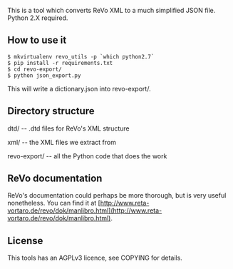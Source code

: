 This is a tool which converts ReVo XML to a much simplified JSON
file. Python 2.X required.

How to use it
-------------

    $ mkvirtualenv revo_utils -p `which python2.7`
    $ pip install -r requirements.txt
    $ cd revo-export/
    $ python json_export.py

This will write a dictionary.json into revo-export/.

Directory structure
-------------------

dtd/ -- .dtd files for ReVo's XML structure

xml/ -- the XML files we extract from

revo-export/ -- all the Python code that does the work

ReVo documentation
------------------

ReVo's documentation could perhaps be more thorough, but is very
useful nonetheless. You can find it at
[http://www.reta-vortaro.de/revo/dok/manlibro.html](http://www.reta-vortaro.de/revo/dok/manlibro.html).


License
-------

This tools has an AGPLv3 licence, see COPYING for details.
